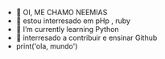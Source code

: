- 👋 OI, ME CHAMO NEEMIAS
- 👀 estou interresado em pHp , ruby 
- 🌱 I’m currently learning  Python
- 💞️ interresado a contribuir  e ensinar Github
- print('ola, mundo')

<!---
Mjorgg/Mjorgg is a ✨ special ✨ repository because its `README.md` (this file) appears on your GitHub profile.
You can click the Preview link to take a look at your changes.
--->
